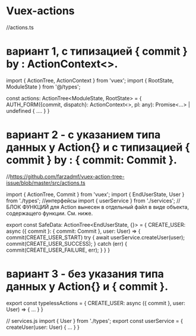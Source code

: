# Vuex-actions
//actions.ts

# вариант 1, с типизацией { commit } by : ActionContext<>.
import { ActionTree, ActionContext } from 'vuex';
import { RootState, ModuleState } from '@/types';

const actions: ActionTree<ModuleState, RootState> = {
  AUTH_FORM({commit, dispatch}: ActionContext<>, pl: any): Promise<...> | undefined {
    ....
  }
}

# вариант 2 - с указанием типа данных у Action{} и  с типизацией { commit } by : { commit: Commit }.
//https://github.com/farzadmf/vuex-action-tree-issue/blob/master/src/actions.ts

import { ActionTree, Commit } from 'vuex';
import { EndUserState, User } from './types';   //интерфейсы
import { userService } from './services';       // БЛОК ФУНКЦИЙ для Action вынесен в отдельный файл в виде объекта, содержащего функции. См. ниже.

export const SafeData: ActionTree<EndUserState, {}> = {
  CREATE_USER: async ({ commit }: { commit: Commit }, user: User) => { 
    commit(CREATE_USER_START)
    try {
      await userService.createUser(user);
      commit(CREATE_USER_SUCCESS);
    } catch (err) {
      commit(CREATE_USER_FAILURE, err);
    }
  }
}


# вариант 3 - без указания типа данных у Action{} и { commit }.
export const typelessActions = {
  CREATE_USER: async ({ commit }, user: User) => {
    ...
  }
}


// services.js
import { User } from './types';
export const userService = {
  createUser(user: User) {
    ...
  }
}




